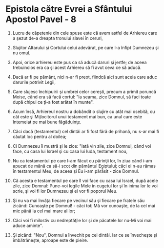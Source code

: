 # Epistola c&#259;tre Evrei a Sf&#226;ntului Apostol Pavel - 8

1. Lucru de căpetenie din cele spuse este că avem astfel de Arhiereu care a şezut de-a dreapta tronului slavei în ceruri, 

2. Slujitor Altarului şi Cortului celui adevărat, pe care l-a înfipt Dumnezeu şi nu omul. 

3. Apoi, orice arhiereu este pus ca să aducă daruri şi jertfe; de aceea trebuincios era ca şi acest Arhiereu să fi avut ceva ce să aducă. 

4. Dacă ar fi pe pământ, nici n-ar fi preot, fiindcă aici sunt aceia care aduc darurile potrivit Legii, 

5. Care slujesc închipuirii şi umbrei celor cereşti, precum a primit poruncă Moise, când era să facă cortul: "Ia seama, zice Domnul, să faci toate după chipul ce ţi-a fost arătat în munte". 

6. Acum însă, Arhiereul nostru a dobândit o slujire cu atât mai osebită, cu cât este şi Mijlocitorul unui testament mai bun, ca unul care este întemeiat pe mai bune făgăduinţe. 

7. Căci dacă (testamentul) cel dintâi ar fi fost fără de prihană, nu s-ar mai fi căutat loc pentru al doilea; 

8. Ci Dumnezeu îi mustră şi le zice: "Iată vin zile, zice Domnul, când voi face, cu casa lui Israel şi cu casa lui Iuda, testament nou, 

9. Nu ca testamentul pe care l-am făcut cu părinţii lor, în ziua când i-am apucat de mână ca să-i scot din pământul Egiptului; căci ei n-au rămas în testamentul Meu, de aceea şi Eu i-am părăsit - zice Domnul. 

10. Că acesta e testamentul pe care îl voi face cu casa lui Israel, după acele zile, zice Domnul: Pune-voi legile Mele în cugetul lor şi în inima lor le voi scrie, şi voi fi lor Dumnezeu şi ei vor fi poporul Meu. 

11. Şi nu va mai învăţa fiecare pe vecinul său şi fiecare pe fratele său zicând: Cunoaşte pe Domnul! - căci toţi Mă vor cunoaşte, de la cel mai mic până la cel mai mare al lor; 

12. Căci voi fi milostiv cu nedreptăţile lor şi de păcatele lor nu-Mi voi mai aduce aminte". 

13. Şi zicând: "Nou", Domnul a învechit pe cel dintâi. Iar ce se învecheşte şi îmbătrâneşte, aproape este de pieire. 

